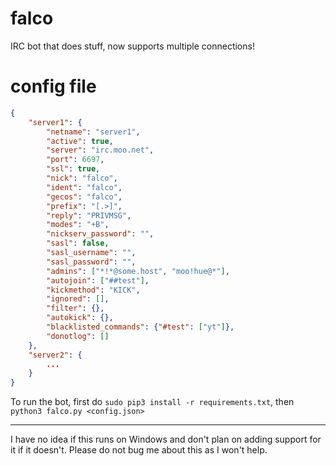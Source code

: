 # falco

IRC bot that does stuff, now supports multiple connections!

# config file

```json
{
    "server1": {
        "netname": "server1",
        "active": true,
        "server": "irc.moo.net",
        "port": 6697,
        "ssl": true,
        "nick": "falco",
        "ident": "falco",
        "gecos": "falco",
        "prefix": "[.>]",
        "reply": "PRIVMSG",
        "modes": "+B",
        "nickserv_password": "",
        "sasl": false,
        "sasl_username": "",
        "sasl_password": "",
        "admins": ["*!*@some.host", "moo!hue@*"],
        "autojoin": ["##test"],
        "kickmethod": "KICK",
        "ignored": [],
        "filter": {},
        "autokick": {},
        "blacklisted_commands": {"#test": ["yt"]},
        "donotlog": []
    },
    "server2": {
        ...
    }
}

```

To run the bot, first do `sudo pip3 install -r requirements.txt`, then `python3 falco.py <config.json>`

------------------------------------

I have no idea if this runs on Windows and don't plan on adding support for it if it doesn't.
Please do not bug me about this as I won't help.

